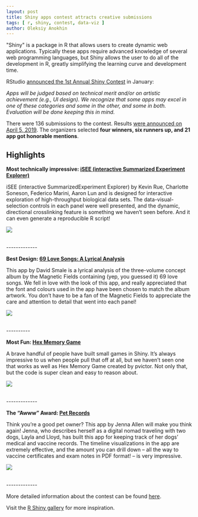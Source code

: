 ```yaml
---
layout: post
title: Shiny apps contest attracts creative submissions
tags: [ r, shiny, contest, data-viz ]
author: Oleksiy Anokhin
---
```


"Shiny" is a package in R that allows users to create dynamic web applications. Typically these apps require advanced knowledge of several web programming languages, but Shiny allows the user to do all of the development in R, greatly simplifying the learning curve and development time. 

RStudio [announced the 1st Annual Shiny Contest](https://blog.rstudio.com/2019/01/07/first-shiny-contest/) in January:

*Apps will be judged based on technical merit and/or on artistic achievement (e.g., UI design). We recognize that some apps may excel in one of these categories and some in the other, and some in both. Evaluation will be done keeping this in mind.*

There were 136 submissions to the contest. Results [were announced on April 5, 2019](https://blog.rstudio.com/2019/04/05/first-shiny-contest-winners/). The organizers selected **four winners, six runners up, and 21 app got honorable mentions**.

## Highlights

**Most technically impressive: [iSEE (interactive Summarized Experiment Explorer)](https://kevinrue.shinyapps.io/isee-shiny-contest/)**

iSEE (interactive SummarizedExperiment Explorer) by Kevin Rue, Charlotte Soneson, Federico Marini, Aaron Lun and is designed for interactive exploration of high-throughput biological data sets. The data-visual-selection controls in each panel were well presented, and the dynamic, directional crosslinking feature is something we haven’t seen before. And it can even generate a reproducible R script!

![](https://d33wubrfki0l68.cloudfront.net/f53c30c60ccd015940d820d0959bb945529605fe/28a1d/images/2019-04-05-isee.png)

<br>
-------------

**Best Design: [69 Love Songs: A Lyrical Analysis](https://committedtotape.shinyapps.io/sixtyninelovesongs/)**

This app by David Smale is a lyrical analysis of the three-volume concept album by the Magnetic Fields containing (yep, you guessed it) 69 love songs. We fell in love with the look of this app, and really appreciated that the font and colours used in the app have been chosen to match the album artwork. You don’t have to be a fan of the Magnetic Fields to appreciate the care and attention to detail that went into each panel!

![](https://d33wubrfki0l68.cloudfront.net/11fc20eae182289c7ee862b49727d2b6bb4d564c/2e006/images/2019-04-05-sixty-nine-love-songs.gif)

<br>
----------

**Most Fun: [Hex Memory Game](https://dreamrs.shinyapps.io/memory-hex/)**

A brave handful of people have built small games in Shiny. It’s always impressive to us when people pull that off at all, but we haven’t seen one that works as well as Hex Memory Game created by pvictor. Not only that, but the code is super clean and easy to reason about.

![](https://d33wubrfki0l68.cloudfront.net/ed6f1b09e6eb8f8ca4e3c1355312f6ab025cc454/9ee23/images/2019-04-05-hex-game.gif)  

<br>
-------------

**The “Awww” Award: [Pet Records](https://jennadallen.shinyapps.io/pet-records-app/)**

Think you’re a good pet owner? This app by Jenna Allen will make you think again! Jenna, who describes herself as a digital nomad traveling with two dogs, Layla and Lloyd, has built this app for keeping track of her dogs’ medical and vaccine records. The timeline visualizations in the app are extremely effective, and the amount you can drill down – all the way to vaccine certificates and exam notes in PDF format! – is very impressive.

![](https://d33wubrfki0l68.cloudfront.net/4a7341aa4fc466ede08e5a1d001e97bdb7bde860/20ef0/images/2019-04-05-pet-records.gif)


<br>
-------------

More detailed information about the contest can be found [here](https://blog.rstudio.com/2019/04/05/first-shiny-contest-winners/).

Visit the [R Shiny gallery](https://shiny.rstudio.com/gallery/) for more inspiration. 

<br>
<br>
